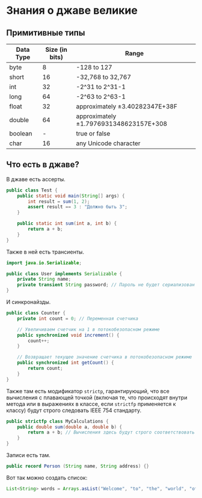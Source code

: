 # Знания о джаве великие

## Примитивные типы

| Data Type | Size (in bits) | Range                                   |
|-----------|----------------|-----------------------------------------|
| byte      | 8              | -128 to 127                             |
| short     | 16             | -32,768 to 32,767                       |
| int       | 32             | -2^31 to 2^31-1                         |
| long      | 64             | -2^63 to 2^63-1                         |
| float     | 32             | approximately ±3.40282347E+38F          |
| double    | 64             | approximately ±1.7976931348623157E+308   |
| boolean   | -              | true or false                           |
| char      | 16             | any Unicode character                   |


## Что есть в джаве?

В джаве есть ассерты.

```java
public class Test {
    public static void main(String[] args) {
        int result = sum(1, 2);
        assert result == 3 : "Должно быть 3";
    }

    public static int sum(int a, int b) {
        return a + b;
    }
}
```

Также в ней есть трансиенты.

```java
import java.io.Serializable;

public class User implements Serializable {
    private String name;
    private transient String password; // Пароль не будет сериализован
}
```

И синкронайзды.

```java
public class Counter {
    private int count = 0; // Переменная счетчика

    // Увеличиваем счетчик на 1 в потокобезопасном режиме
    public synchronized void increment() {
        count++;
    }

    // Возвращает текущее значение счетчика в потокобезопасном режиме
    public synchronized int getCount() {
        return count;
    }
}
```

Также там есть модификатор `strictp`, гарантирующий, что все вычисления с плавающей точкой (включая те, что происходят внутри метода или в выражениях в классе, если `strictfp` применяется к классу) будут строго следовать IEEE 754 стандарту. 

```java
public strictfp class MyCalculations {
    public double sum(double a, double b) {
        return a + b; // Вычисления здесь будут строго соответствовать IEEE 754
    }
}
```

Записи есть там.

```java
public record Person (String name, String address) {}
```

Вот так можно создать список:

```java
List<String> words = Arrays.asList("Welcome", "to", "the", "world", "of", "pain");
```

